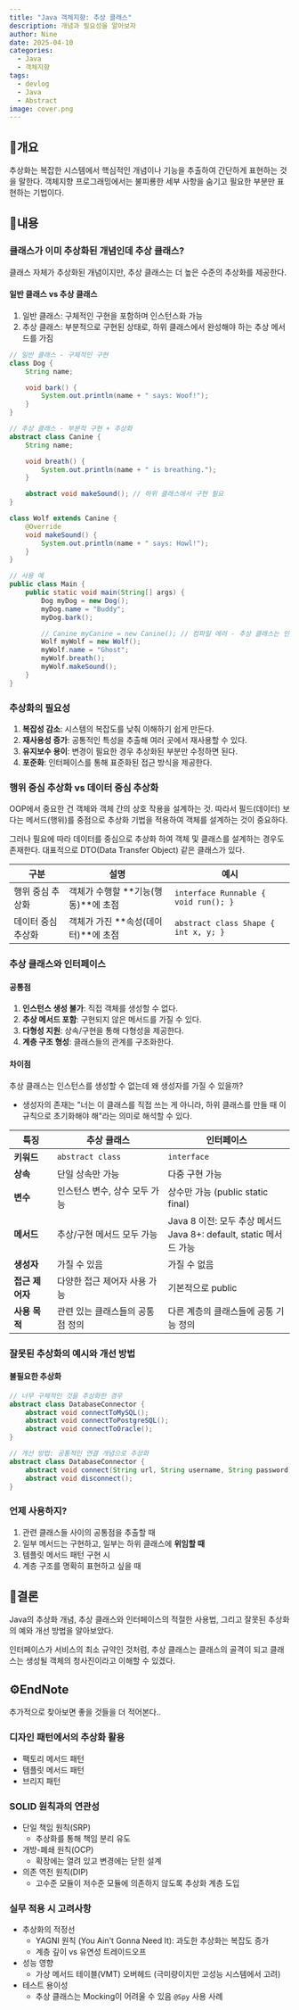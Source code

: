 ```yaml
---
title: "Java 객체지향: 추상 클래스"
description: 개념과 필요성을 알아보자
author: Nine
date: 2025-04-10
categories:
  - Java
  - 객체지향
tags:
  - devlog
  - Java
  - Abstract
image: cover.png
---
```

## 📌개요

추상화는 복잡한 시스템에서 핵심적인 개념이나 기능을 추출하여 간단하게 표현하는 것을 말한다.
객체지향 프로그래밍에서는 불피룡한 세부 사항을 숨기고 필요한 부분만 표현하는 기법이다.

## 📌내용

### 클래스가 이미 추상화된 개념인데 추상 클래스?

클래스 자체가 추상화된 개념이지만, 추상 클래스는 더 높은 수준의 추상화를 제공한다.

#### 일반 클래스 vs 추상 클래스

1. 일반 클래스: 구체적인 구현을 포함하며 인스턴스화 가능
2. 추상 클래스: 부분적으로 구현된 상태로, 하위 클래스에서 완성해야 하는 추상 메서드를 가짐

```java
// 일반 클래스 - 구체적인 구현
class Dog {
	String name;

	void bark() {
		System.out.println(name + " says: Woof!");
	}
}

// 추상 클래스 - 부분적 구현 + 추상화
abstract class Canine {
	String name;

	void breath() {
		System.out.println(name + " is breathing.");
	}

	abstract void makeSound(); // 하위 클래스에서 구현 필요
}

class Wolf extends Canine {
	@Override
	void makeSound() {
		System.out.println(name + " says: Howl!");
	}
}

// 사용 예
public class Main {
	public static void main(String[] args) {
		Dog myDog = new Dog();
		myDog.name = "Buddy";
		myDog.bark();

		// Canine myCanine = new Canine(); // 컴파일 에러 - 추상 클래스는 인스턴스화 불가
		Wolf myWolf = new Wolf();
		myWolf.name = "Ghost";
		myWolf.breath();
		myWolf.makeSound();
	}
}
```

### 추상화의 필요성

1. **복잡성 감소**: 시스템의 복잡도를 낮춰 이해하기 쉽게 만든다.
2. **재사용성 증가**: 공통적인 특성을 추출해 여러 곳에서 재사용할 수 있다.
3. **유지보수 용이**: 변경이 필요한 경우 추상화된 부분만 수정하면 된다.
4. **포준화**: 인터페이스를 통해 표준화된 접근 방식을 제공한다.

### 행위 중심 추상화 vs 데이터 중심 추상화

OOP에서 중요한 건 객체와 객체 간의 상호 작용을 설계하는 것.
따라서 필드(데이터) 보다는 메서드(행위)를 중점으로 추상화 기법을 적용하여 객체를 설계하는 것이 중요하다.

그러나 필요에 따라 데이터를 중심으로 추상화 하여 객체 및 클래스를 설계하는 경우도 존재한다.
대표적으로 DTO(Data Transfer Object) 같은 클래스가 있다.

| 구분               | 설명                                | 예시                                 |
| ------------------ | ----------------------------------- | ------------------------------------ |
| 행위 중심 추상화   | 객체가 수행할 **기능(행동)**에 초점 | `interface Runnable { void run(); }` |
| 데이터 중심 추상화 | 객체가 가진 **속성(데이터)**에 초점 | `abstract class Shape { int x, y; }` |

### 추상 클래스와 인터페이스

#### 공통점

1. **인스턴스 생성 불가**: 직접 객체를 생성할 수 없다.
2. **추상 메서드 포함**: 구현되지 않은 메서드를 가질 수 있다.
3. **다형성 지원**: 상속/구현을 통해 다형성을 제공한다.
4. **계층 구조 형성**: 클래스들의 관계를 구조화한다.

#### 차이점

추상 클래스는 인스턴스를 생성할 수 없는데 왜 생성자를 가질 수 있을까?

- 생성자의 존재는 "너는 이 클래스를 직접 쓰는 게 아니라, 하위 클래스를 만들 때 이 규칙으로 초기화해야 해"라는 의미로 해석할 수 있다.

| 특징            | 추상 클래스                      | 인터페이스                                                            |
| --------------- | -------------------------------- | --------------------------------------------------------------------- |
| **키워드**      | `abstract class`                 | `interface`                                                           |
| **상속**        | 단일 상속만 가능                 | 다중 구현 가능                                                        |
| **변수**        | 인스턴스 변수, 상수 모두 가능    | 상수만 가능 (public static final)                                     |
| **메서드**      | 추상/구현 메서드 모두 가능       | Java 8 이전: 모두 추상 메서드<br>Java 8+: default, static 메서드 가능 |
| **생성자**      | 가질 수 있음                     | 가질 수 없음                                                          |
| **접근 제어자** | 다양한 접근 제어자 사용 가능     | 기본적으로 public                                                     |
| **사용 목적**   | 관련 있는 클래스들의 공통점 정의 | 다른 계층의 클래스들에 공통 기능 정의                                 |

### 잘못된 추상화의 예시와 개선 방법

#### 불필요한 추상화

```java
// 너무 구체적인 것을 추상화한 경우
abstract class DatabaseConnector {
	abstract void connectToMySQL();
	abstract void connectToPostgreSQL();
	abstract void connectToOracle();
}

// 개선 방법: 공통적인 연결 개념으로 추상화
abstract class DatabaseConnector {
	abstract void connect(String url, String username, String password);
	abstract void disconnect();
}
```

### 언제 사용하지?

1. 관련 클래스들 사이의 공통점을 추출할 때
2. 일부 메서드는 구현하고, 일부는 하위 클래스에 **위임할 때**
3. 템플릿 메서드 패턴 구현 시
4. 계층 구조를 명확히 표현하고 싶을 때

## 🎯결론

Java의 추상화 개념, 추상 클래스와 인터페이스의 적절한 사용법, 그리고 잘못된 추상화의 예와 개선 방법을 알아보았다.

인터페이스가 서비스의 최소 규약인 것처럼, 추상 클래스는 클래스의 골격이 되고 클래스는 생성될 객체의 청사진이라고 이해할 수 있겠다.

## ⚙️EndNote

추가적으로 찾아보면 좋을 것들을 더 적어본다..

### 디자인 패턴에서의 추상화 활용

- 팩토리 메서드 패턴
- 템플릿 메서드 패턴
- 브리지 패턴

### SOLID 원칙과의 연관성

- 단일 책임 원칙(SRP)
	- 추상화를 통해 책임 분리 유도
- 개방-폐쇄 원칙(OCP)
	- 확장에는 열려 있고 변경에는 닫힌 설계
- 의존 역전 원칙(DIP)
	- 고수준 모듈이 저수준 모듈에 의존하지 않도록 추상화 계층 도입

### 실무 적용 시 고려사항

- 추상화의 적정선
	- YAGNI 원칙 (You Ain't Gonna Need It): 과도한 추상화는 복잡도 증가
	- 계층 깊이 vs 유연성 트레이드오프
- 성능 영향
	- 가상 메서드 테이블(VMT) 오버헤드 (극미량이지만 고성능 시스템에서 고려)
- 테스트 용이성
	- 추상 클래스는 Mocking이 어려울 수 있음 `@Spy` 사용 사례
